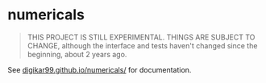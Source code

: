 # numericals

> THIS PROJECT IS STILL EXPERIMENTAL. THINGS ARE SUBJECT TO CHANGE, although the interface and tests haven't changed since the beginning, about 2 years ago. 

See [digikar99.github.io/numericals/](https://digikar99.github.io/numericals/) for documentation.
